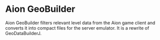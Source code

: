 # Aion GeoBuilder

Aion GeoBuilder filters relevant level data from the Aion game client and converts it into compact files for the server emulator. It is a rewrite of GeoDataBuilderJ.